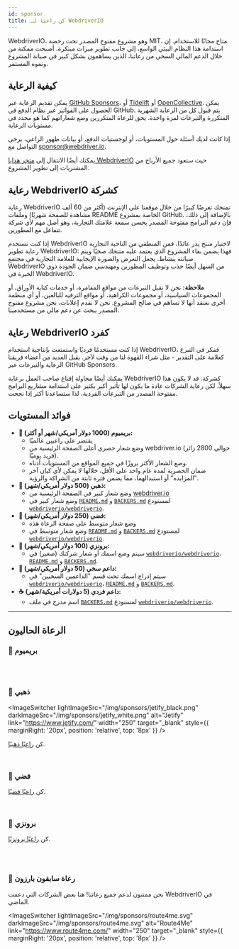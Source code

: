 ```yaml
---
id: sponsor
title: كن راعيًا لـ WebdriverIO
---
```


WebdriverIO، وهو مشروع مفتوح المصدر تحت رخصة MIT، متاح مجانًا للاستخدام. إن استدامة هذا النظام البيئي الواسع، إلى جانب تطوير ميزات مبتكرة، أصبحت ممكنة من خلال الدعم المالي السخي من رعاتنا، الذين يساهمون بشكل كبير في صيانة المشروع ونموه المستمر.

## كيفية الرعاية​
يمكن تقديم الرعاية عبر [GitHub Sponsors](https://github.com/sponsors/webdriverio)، أو [Tidelift](enterprise) أو [OpenCollective](https://opencollective.com/webdriverio). يمكن الحصول على الفواتير عبر نظام الدفع في GitHub. يتم قبول كل من الرعاية الشهرية المتكررة والتبرعات لمرة واحدة. يحق للرعاة المتكررين وضع شعاراتهم كما هو محدد في مستويات الرعاية.

إذا كانت لديك أسئلة حول المستويات، أو لوجستيات الدفع، أو بيانات ظهور الراعي، يرجى التواصل مع [sponsor@webdriver.io](mailto:sponsor@webdriver.io).

يمكنك أيضًا الانتقال إلى [متجر هدايا WebdriverIO](https://shop.webdriver.io/) حيث ستعود جميع الأرباح من المشتريات إلى تطوير المشروع.

## رعاية WebdriverIO كشركة​
رعاية WebdriverIO تمنحك تعرضًا كبيرًا من خلال موقعنا على الإنترنت (أكثر من 60 ألف مشاهدة للصفحة شهريًا) وملفات README الخاصة بمشروع GitHub. بالإضافة إلى ذلك، فإن دعم البرامج مفتوحة المصدر يحسن سمعة علامتك التجارية، وهو أصل مهم لأي شركة تتفاعل مع المطورين.

إذا كنت تستخدم WebdriverIO لاختبار منتج يدر عائدًا، فمن المنطقي من الناحية التجارية رعاية تطوير WebdriverIO: فهذا يضمن بقاء المشروع الذي يعتمد عليه منتجك صحيًا ويتم صيانته بنشاط. يجعل التعرض والصورة الإيجابية للعلامة التجارية في مجتمع WebdriverIO من السهل أيضًا جذب وتوظيف المطورين ومهندسي ضمان الجودة ذوي الخبرة في WebdriverIO.

__ملاحظة:__ نحن لا نقبل التبرعات من مواقع المقامرة، أو خدمات كتابة الأوراق، أو المجموعات السياسية، أو مجموعات الكراهية، أو مواقع الترفيه للبالغين، أو أي منظمة أخرى نعتقد أنها لا تساهم في صالح المشروع. نحن لا نقدم إعلانات، نحن مشروع مفتوح المصدر يبحث عن دعم مالي من مستخدمينا.

## رعاية WebdriverIO كفرد​
إذا كنت مستخدمًا فرديًا واستمتعت بإنتاجية استخدام WebdriverIO، ففكر في التبرع كعلامة على التقدير - مثل شراء القهوة لنا من وقت لآخر. يقبل العديد من أعضاء فريقنا الرعاية والتبرعات عبر GitHub Sponsors.

يمكنك أيضًا محاولة إقناع صاحب العمل برعاية WebdriverIO كشركة. قد لا يكون هذا سهلاً، لكن رعاية الشركات عادة ما يكون لها تأثير أكبر بكثير على استدامة مشاريع البرامج مفتوحة المصدر من التبرعات الفردية، لذا ستساعدنا أكثر إذا نجحت.

## فوائد المستويات​

- __💎 بريميوم (1000 دولار أمريكي/شهر أو أكثر):__
  - يقتصر على راعيين عالميًا
  - وضع شعار حصري أعلى الصفحة الرئيسية من webdriver.io (حوالي 2800 زائر فريد يوميًا).
  - وضع الشعار الأكثر بروزًا في جميع المواقع من المستويات أدناه.
  - ضمان الحصرية لمدة عام واحد على الأقل، خلالها لا يمكن لأي كيان آخر "المزايدة" أو استبدالهما، مما يضمن فترة ثابتة من الشراكة والرؤية.
- __🥇 ذهبي (500 دولار أمريكي/شهر):__
  - وضع شعار كبير في الصفحة الرئيسية من [webdriver.io](https://webdriver.io/)
  - وضع شعار كبير في [`README.md`](https://github.com/webdriverio/webdriverio/blob/main/README.md) و [`BACKERS.md`](https://github.com/webdriverio/webdriverio/blob/main/BACKERS.md) لمستودع [`webdriverio/webdriverio`](https://github.com/webdriverio/webdriverio).
- __🥈 فضي (250 دولار أمريكي/شهر):__
  - وضع شعار متوسط على صفحة الرعاة هذه
  - وضع شعار متوسط في [`README.md`](https://github.com/webdriverio/webdriverio/blob/main/README.md) و [`BACKERS.md`](https://github.com/webdriverio/webdriverio/blob/main/BACKERS.md) لمستودع [`webdriverio/webdriverio`](https://github.com/webdriverio/webdriverio).
- __🥉 برونزي (100 دولار أمريكي/شهر):__
  - سيتم وضع اسمك أو شعار شركتك (صغير) في [`webdriverio/webdriverio`](https://github.com/webdriverio/webdriverio)، [`README.md`](https://github.com/webdriverio/webdriverio/blob/main/README.md) و [`BACKERS.md`](https://github.com/webdriverio/webdriverio/blob/main/BACKERS.md).
- __🍺 داعم سخي (50 دولار أمريكي/شهر):__
  - سيتم إدراج اسمك تحت قسم "الداعمين السخيين" في [`webdriverio/webdriverio`](https://github.com/webdriverio/webdriverio)، [`README.md`](https://github.com/webdriverio/webdriverio/blob/main/README.md) و [`BACKERS.md`](https://github.com/webdriverio/webdriverio/blob/main/BACKERS.md).
- __☕️ داعم فردي (5 دولارات أمريكية/شهر):__
  - اسم مدرج في ملف [`BACKERS.md`](https://github.com/webdriverio/webdriverio/blob/main/BACKERS.md) لمستودع [`webdriverio/webdriverio`](https://github.com/webdriverio/webdriverio).

---

## الرعاة الحاليون

### 💎 بريميوم

<ImageSwitcher
    lightImageSrc="/img/sponsors/browserstack_black.svg"
    darkImageSrc="/img/sponsors/browserstack_white.svg"
    alt="BrowserStack"
    target="_blank"
    link="https://www.browserstack.com/automation-webdriverio"
/>

<br />
<br />

### 🥇 ذهبي

<ImageSwitcher
    lightImageSrc="/img/sponsors/jetify_black.png"
    darkImageSrc="/img/sponsors/jetify_white.png"
    alt="Jetify"
    link="https://www.jetify.com/"
    width="250"
    target="_blank"
    style={{ marginRight: '20px', position: 'relative', top: '8px' }}
/>

<ImageSwitcher
    lightImageSrc="/img/sponsors/lambdatest_black.svg"
    darkImageSrc="/img/sponsors/lambdatest_white.svg"
    alt="Lambdatest"
    target="_blank"
    link="https://www.lambdatest.com/"
    width="250"
/>

كن [راعيًا ذهبيًا](https://opencollective.com/webdriverio/contribute/gold-sponsor-26921/checkout?interval=month&amount=500&contributeAs=me).

<br />

### 🥈 فضي

<ImageSwitcher
    lightImageSrc="/img/sponsors/testingbot.svg"
    darkImageSrc="/img/sponsors/testingbot.svg"
    alt="TestingBot"
    link="https://testingbot.com/"
    width="150"
    target="_blank"
/>

كن [راعيًا فضيًا](https://opencollective.com/webdriverio/contribute/silver-sponsor-69223/checkout?interval=month&amount=250&contributeAs=me).

<br />

### 🥉 برونزي

<ImageSwitcher
    lightImageSrc="/img/sponsors/eslint_black.svg"
    darkImageSrc="/img/sponsors/eslint_white.svg"
    alt="Eslint"
    target="_blank"
    link="https://eslint.org/"
    width="150"
/>

<ImageSwitcher
    lightImageSrc="/img/sponsors/gridlastic.png"
    darkImageSrc="/img/sponsors/gridlastic.png"
    alt="Gridlastic"
    target="_blank"
    link="https://www.gridlastic.com/webdriverio.html"
    width="150"
/>

كن [راعيًا برونزيًا](https://opencollective.com/webdriverio/contribute/bronze-sponsor-69224/checkout?interval=month&amount=100&contributeAs=me).

<br />
<br />

### 🙇 رعاة سابقون بارزون

نحن ممتنون لدعم جميع رعاتنا! هنا بعض الشركات التي دعمت WebdriverIO في الماضي.

<ImageSwitcher
    lightImageSrc="/img/sponsors/saucelabs_black.svg"
    darkImageSrc="/img/sponsors/saucelabs_white.svg"
    alt="Sauce Labs"
    link="https://saucelabs.com/"
    width="150"
    target="_blank"
/>

<ImageSwitcher
    lightImageSrc="/img/sponsors/route4me.svg"
    darkImageSrc="/img/sponsors/route4me.svg"
    alt="Route4Me"
    link="https://www.route4me.com/"
    width="250"
    target="_blank"
    style={{ marginRight: '20px', position: 'relative', top: '8px' }}
/>